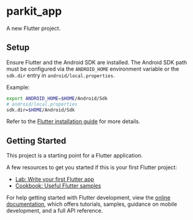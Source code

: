 # parkit_app

A new Flutter project.

## Setup

Ensure Flutter and the Android SDK are installed. The Android SDK path must be
configured via the `ANDROID_HOME` environment variable or the `sdk.dir` entry in
`android/local.properties`.

Example:

```bash
export ANDROID_HOME=$HOME/Android/Sdk
# android/local.properties
sdk.dir=$HOME/Android/Sdk
```

Refer to the [Flutter installation guide](https://docs.flutter.dev/get-started/install)
for more details.

## Getting Started

This project is a starting point for a Flutter application.

A few resources to get you started if this is your first Flutter project:

- [Lab: Write your first Flutter app](https://docs.flutter.dev/get-started/codelab)
- [Cookbook: Useful Flutter samples](https://docs.flutter.dev/cookbook)

For help getting started with Flutter development, view the
[online documentation](https://docs.flutter.dev/), which offers tutorials,
samples, guidance on mobile development, and a full API reference.

